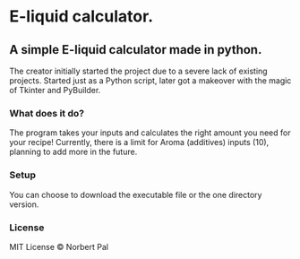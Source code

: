 # E-liquid calculator.
<h2>A simple E-liquid calculator made in python.</h1>


<p>The creator initially started the project due to a severe lack of existing projects.
Started just as a Python script, later got a makeover with the magic of Tkinter and PyBuilder.</p>
<h3>What does it do?</h3>
<p>The program takes your inputs and calculates the right amount you need for your recipe!
Currently, there is a limit for Aroma (additives) inputs (10), planning to add more in the future.
</p>
<h3>Setup</h3>
<p>You can choose to download the executable file or the one directory version.</p>
<h3>License</h3>
<p>MIT License © Norbert Pal</p>
















